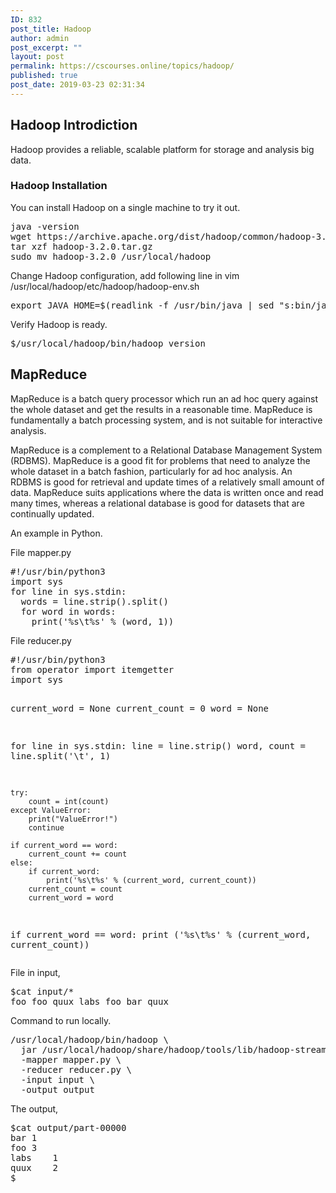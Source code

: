 ```yaml
---
ID: 832
post_title: Hadoop
author: admin
post_excerpt: ""
layout: post
permalink: https://cscourses.online/topics/hadoop/
published: true
post_date: 2019-03-23 02:31:34
---
```

<!DOCTYPE html>
<html>
  <head>
    <meta http-equiv="content-type" content="text/html; charset=UTF-8">
    <title></title>
  </head>
  <body>
    <h2>Hadoop Introdiction</h2>
    <p>Hadoop provides a reliable, 
scalable platform for storage and analysis
      big data.</p>
    <h3>Hadoop Installation</h3>
    <p>You can install Hadoop on a single machine to try it out.</p>
    <pre>java -version    
wget https://archive.apache.org/dist/hadoop/common/hadoop-3.2.0/hadoop-3.2.0.tar.gz
tar xzf hadoop-3.2.0.tar.gz
sudo mv hadoop-3.2.0 /usr/local/hadoop
</pre>
    <p>Change Hadoop configuration, add following line in vim
      /usr/local/hadoop/etc/hadoop/hadoop-env.sh</p>
    <pre>export JAVA_HOME=$(readlink -f /usr/bin/java | sed "s:bin/java::")</pre>
    <p>Verify Hadoop is ready.</p>
    <pre>$/usr/local/hadoop/bin/hadoop version</pre>
    <h2>MapReduce</h2>
    <p>MapReduce is a batch query processor which run an ad hoc query against
      the whole dataset and get the results in a reasonable time. MapReduce is
      fundamentally a batch processing system, and is not suitable for
      interactive analysis.</p>
    <p>MapReduce is a complement to a Relational Database Management System
      (RDBMS). MapReduce is a good fit for problems that need to analyze the
      whole dataset in a batch fashion, particularly for ad hoc analysis. An
      RDBMS is good for retrieval and update times of a relatively small amount
      of data. MapReduce suits applications where the data is written once and
      read many times, whereas a relational database is good for datasets that
      are continually updated.</p>
    <p>An example in Python.</p>
    <p>File mapper.py</p>
<pre lang="python">#!/usr/bin/python3
import sys
for line in sys.stdin:
  words = line.strip().split()
  for word in words:
    print('%s\t%s' % (word, 1))
</pre>    
    <p>File reducer.py</p>
<pre lang="python">
#!/usr/bin/python3
from operator import itemgetter
import sys

current_word = None
current_count = 0
word = None

for line in sys.stdin:
    line = line.strip()
    word, count = line.split('\t', 1)

    try:
        count = int(count)
    except ValueError:
        print("ValueError!")
        continue

    if current_word == word:
        current_count += count
    else:
        if current_word:
            print('%s\t%s' % (current_word, current_count))
        current_count = count
        current_word = word

if current_word == word:
    print ('%s\t%s' % (current_word, current_count))
</pre>    
  <p>File in input,</p>
   <pre>$cat input/*
foo foo quux labs foo bar quux</pre>
  <p>Command to run locally.</p>
<pre>/usr/local/hadoop/bin/hadoop \
  jar /usr/local/hadoop/share/hadoop/tools/lib/hadoop-streaming-3.2.0.jar \
  -mapper mapper.py \
  -reducer reducer.py \
  -input input \
  -output output</pre>
 <p>The output,</p>
<pre>$cat output/part-00000 
bar	1
foo	3
labs	1
quux	2
$</pre>
  </body>
</html>